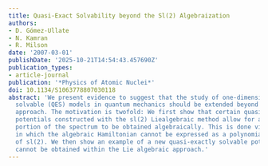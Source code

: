 ```yaml
---
title: Quasi-Exact Solvability beyond the Sl(2) Algebraization
authors:
- D. Gómez-Ullate
- N. Kamran
- R. Milson
date: '2007-03-01'
publishDate: '2025-10-21T14:54:43.457690Z'
publication_types:
- article-journal
publication: '*Physics of Atomic Nuclei*'
doi: 10.1134/S1063778807030118
abstract: 'We present evidence to suggest that the study of one-dimensional quasi-exactly
  solvable (QES) models in quantum mechanics should be extended beyond the usual sl(2)
  approach. The motivation is twofold: We first show that certain quasi-exactly solvable
  potentials constructed with the sl(2) Liealgebraic method allow for a new larger
  portion of the spectrum to be obtained algebraically. This is done via another algebraization
  in which the algebraic Hamiltonian cannot be expressed as a polynomial in the generators
  of sl(2). We then show an example of a new quasi-exactly solvable potential which
  cannot be obtained within the Lie algebraic approach.'
---
```

